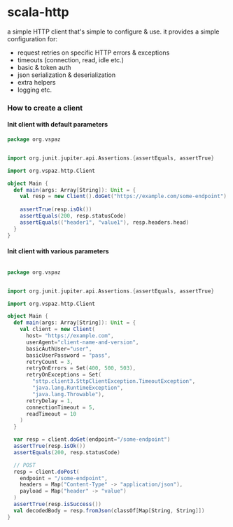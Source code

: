 # scala-http

a simple HTTP client that's simple to configure & use.
it provides a simple configuration for:
- request retries on specific HTTP errors & exceptions
- timeouts (connection, read, idle etc.)
- basic & token auth
- json serialization & deserialization
- extra helpers
- logging
etc.

### How to create a client

#### Init client with default parameters

```scala
package org.vspaz


import org.junit.jupiter.api.Assertions.{assertEquals, assertTrue}

import org.vspaz.http.Client

object Main {
  def main(args: Array[String]): Unit = {
    val resp = new Client().doGet("https://example.com/some-endpoint")
    
    assertTrue(resp.isOk())
    assertEquals(200, resp.statusCode)
    assertEquals(("header1", "value1"), resp.headers.head)
  }
}
```

#### Init client with various parameters

```scala

package org.vspaz


import org.junit.jupiter.api.Assertions.{assertEquals, assertTrue}

import org.vspaz.http.Client

object Main {
  def main(args: Array[String]): Unit = {
    val client = new Client(
      host= "https://example.com",
      userAgent="client-name-and-version",
      basicAuthUser="user",
      basicUserPassword = "pass",
      retryCount = 3,
      retryOnErrors = Set(400, 500, 503),
      retryOnExceptions = Set(
        "sttp.client3.SttpClientException.TimeoutException",
        "java.lang.RuntimeException",
        "java.lang.Throwable"),
      retryDelay = 1,
      connectionTimeout = 5,
      readTimeout = 10
    )
  }

  var resp = client.doGet(endpoint="/some-endpoint")
  assertTrue(resp.isOk())
  assertEquals(200, resp.statusCode)

  // POST
  resp = client.doPost(
    endpoint = "/some-endpoint",
    headers = Map("Content-Type" -> "application/json"),
    payload = Map("header" -> "value")
  )
  assertTrue(resp.isSuccess())
  val decodedBody = resp.fromJson(classOf[Map[String, String]])
}
```
